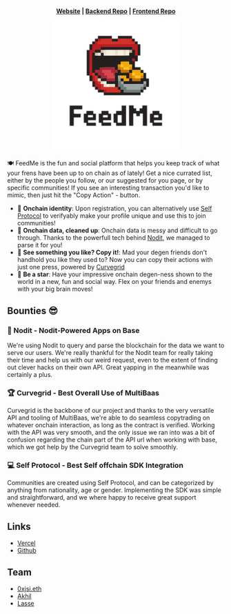 <h4 align="center">
  <a href="https://feedme-backend.vercel.app/docs">Website</a> |
  <a href="https://github.com/degenesis-feed/backend">Backend Repo</a> |
  <a href="https://github.com/degenesis-feed/frontend">Frontend Repo</a>
  <p align="center">
    <img src="./assets/FeedMe.png" alt="Logo" width="300" height="auto">
  </p>
</h4>

🍽️ FeedMe is the fun and social platform that helps you keep track of what your frens have been up to on chain as of lately! Get a nice currated list, either by the people you follow, or our suggested for you page, or by specific communities! If you see an interesting transaction you'd like to mimic, then just hit the "Copy Action" - button. 

- 💃 **Onchain identity**: Upon registration, you can alternatively use [Self Protocol](https://self.xyz/) to verifyably make your profile unique and use this to join communities!
- 🧹 **Onchain data, cleaned up**: Onchain data is messy and difficult to go through. Thanks to the powerfull tech behind [Nodit](https://nodit.io), we managed to parse it for you!
- 🔎 **See something you like? Copy it!**: Mad your degen friends don't handhold you like they used to? Now you can copy their actions with just one press, powered by [Curvegrid](https://www.curvegrid.com)
- 💅 **Be a star**: Have your impressive onchain degen-ness shown to the world in a new, fun and social way. Flex on your friends and enemys with your big brain moves!

## Bounties 😎

### 💪 Nodit - Nodit-Powered Apps on Base
We're using Nodit to query and parse the blockchain for the data we want to serve our users. We're really thankful for the Nodit team for really taking their time and help us with our weird request, even to the extent of finding out clever hacks on their own API. Great yapping in the meanwhile was certainly a plus.

### 🏆 Curvegrid - Best Overall Use of MultiBaas
Curvegrid is the backbone of our project and thanks to the very versatile API and tooling of MultiBaas, we're able to do seamless copytrading on whatever onchain interaction, as long as the contract is verified. Working with the API was very smooth, and the only issue we ran into was a bit of confusion regarding the chain part of the API url when working with base, which we got help by the Curvegrid team to solve smoothly.

### 💻 Self Protocol - Best Self offchain SDK Integration
Communities are created using Self Protocol, and can be categorized by anything from nationality, age or gender. Implementing the SDK was simple and straightforward, and we where happy to receive great support whenever needed.

## Links

- [Vercel](https://feedme-backend.vercel.app/docs)
- [Github](https://github.com/degenesis-feed)

## Team

- [0xjsi.eth](https://x.com/0xjsieth)
- [Akhil](https://x.com/akhilnanavati)
- [Lasse](https://github.com/larsyngvelundin/)
